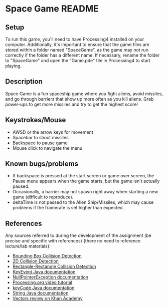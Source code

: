 # Space Game README

## Setup

To run this game, you'll need to have Processing4 installed on your computer. Additionally, it's important to ensure that the game files are stored within a folder named "SpaceGame", as the game may not run correctly if the folder has a different name. If necessary, rename the folder to "SpaceGame" and open the "Game.pde" file in Processing4 to start playing.

## Description

Space Game is a fun spaceship game where you fight aliens, avoid missiles, and go through barriers that show up more often as you kill aliens. Grab power-ups to get more missiles and try to get the highest score!

## Keystrokes/Mouse

- AWSD or the arrow keys for movement
- Spacebar to shoot missiles
- Backspace to pause game
- Mouse click to navigate the menu

## Known bugs/problems

- If backspace is pressed at the start screen or game over screen, the Pause menu appears when the game starts, but the game isn't actually paused.
- Occasionally, a barrier may not spawn right away when starting a new game (difficult to reproduce).
- deltaTime is not passed to the Alien Ship/Missiles, which may cause problems if the framerate is set higher than expected.

## References

Any sources referred to during the development of the assignment (be precise and specific with references) {there no need to reference lecture/lab materials}:

- [Bounding Box Collision Detection](https://iopscience.iop.org/article/10.1088/1742-6596/1114/1/012099/pdf#:~:text=The%20bounding%20box%20collision%20detection,not%20penetrate%20against%20the%20enemy)
- [2D Collision Detection](https://developer.mozilla.org/en-US/docs/Games/Techniques/2D_collision_detection)
- [Rectangle-Rectangle Collision Detection](http://www.jeffreythompson.org/collision-detection/rect-rect.php)
- [KeyEvent Java documentation](https://docs.oracle.com/javase/8/docs/api/java/awt/event/KeyEvent.html)
- [NullPointerException documentation](https://stackoverflow.com/questions/218384/what-is-a-nullpointerexception-and-how-do-i-fix-it)
- [Processing.org video tutorial](https://www.youtube.com/watch?v=z903vXot-Lg)
- [keyCode Java documentation](https://processing.org/reference/keyCode.html)
- [String Java documentation](https://docs.oracle.com/javase/8/docs/api/java/lang/String.html)
- [Vectors review on Khan Academy](https://www.khanacademy.org/math/precalculus/x9e81a4f98389efdf:vectors/x9e81a4f98389efdf:component-form/a/vector-magnitude-and-direction-review)
